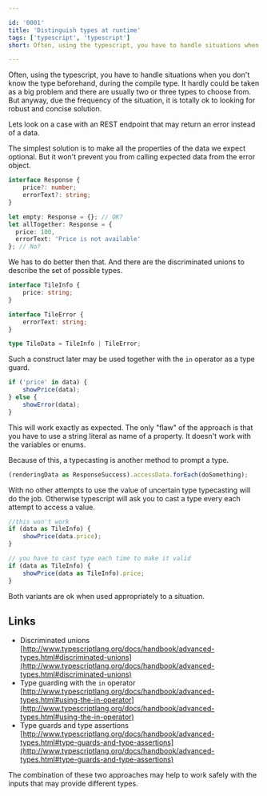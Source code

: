 ```yaml
---

id: '0001'
title: 'Distinguish types at runtime'
tags: ['typescript', 'typescript']
short: Often, using the typescript, you have to handle situations when you don't know the type beforehand, during the compile type.

---
```


Often, using the typescript, you have to handle situations when you don't know the type beforehand, during the compile type. It hardly could be taken as a big problem and there are usually two or three types to choose from. But anyway, due the frequency of the situation, it is totally ok to looking for robust and concise solution.

Lets look on a case with an REST endpoint that may return an error instead of a data.

The simplest solution is to make all the properties of the data we expect optional. But it won't prevent you from calling expected data from the error object.

```typescript
interface Response {
    price?: number;
    errorText?: string;
}

let empty: Response = {}; // OK?
let allTogether: Response = {
  price: 100,
  errorText: 'Price is not available'
}; // No?
```

We has to do better then that. And there are the discriminated unions to describe the set of possible types.

```typescript
interface TileInfo {
    price: string;
}

interface TileError {
    errorText: string;
}

type TileData = TileInfo | TileError;
```

Such a construct later may be used together with the `in` operator as a type guard.

```typescript
if ('price' in data) {
    showPrice(data);
} else {
    showError(data);
}
```

This will work exactly as expected. The only "flaw" of the approach is that you have to use a string literal as name of a property. It doesn't work with the variables or enums.

Because of this, a typecasting is another method to prompt a type.

```typescript
(renderingData as ResponseSuccess).accessData.forEach(doSomething);
```

With no other attempts to use the value of uncertain type typecasting will do the job. Otherwise typescript will ask you to cast a type every each attempt to access a value.

```typescript
//this won't work
if (data as TileInfo) {
    showPrice(data.price);
}

// you have to cast type each time to make it valid
if (data as TileInfo) {
    showPrice(data as TileInfo).price;
}
```

Both variants are ok when used appropriately to a situation.

## Links

-   Discriminated unions [http://www.typescriptlang.org/docs/handbook/advanced-types.html#discriminated-unions](http://www.typescriptlang.org/docs/handbook/advanced-types.html#discriminated-unions)
-   Type guarding with the `in` operator [http://www.typescriptlang.org/docs/handbook/advanced-types.html#using-the-in-operator](http://www.typescriptlang.org/docs/handbook/advanced-types.html#using-the-in-operator)
-   Type guards and type assertions [http://www.typescriptlang.org/docs/handbook/advanced-types.html#type-guards-and-type-assertions](http://www.typescriptlang.org/docs/handbook/advanced-types.html#type-guards-and-type-assertions)

The combination of these two approaches may help to work safely with the inputs that may provide different types.
